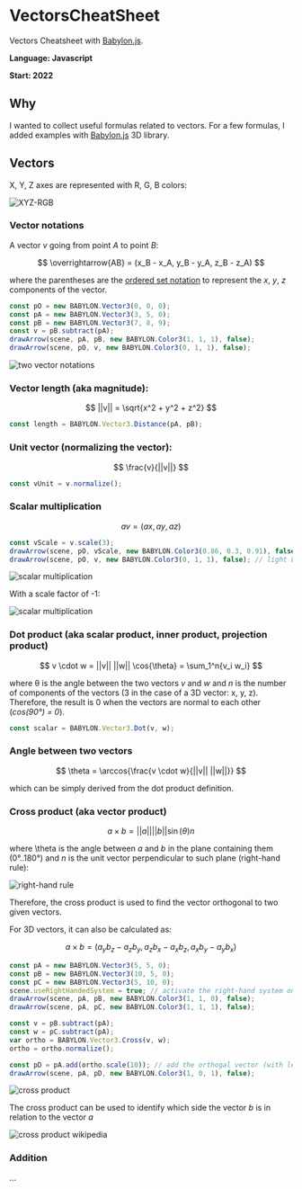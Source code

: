 # VectorsCheatSheet
Vectors Cheatsheet with [Babylon.js](https://www.babylonjs.com/).

**Language: Javascript**

**Start: 2022**

## Why
I wanted to collect useful formulas related to vectors. For a few formulas, I added examples with [Babylon.js](https://www.babylonjs.com/) 3D library.

## Vectors

X, Y, Z axes are represented with R, G, B colors:

![XYZ-RGB](/images/xyzrgb.jpg)

### Vector notations

A vector _v_ going from point _A_ to point _B_:

$$ \overrightarrow{AB} = (x_B - x_A, y_B - y_A, z_B - z_A) $$ 

where the parentheses are the [ordered set notation](https://en.wikipedia.org/wiki/Vector_notation#Ordered_set_notation) to represent the _x_, _y_, _z_ components of the vector.

```javascript
const pO = new BABYLON.Vector3(0, 0, 0);
const pA = new BABYLON.Vector3(3, 5, 0);
const pB = new BABYLON.Vector3(7, 8, 9);
const v = pB.subtract(pA);
drawArrow(scene, pA, pB, new BABYLON.Color3(1, 1, 1), false);
drawArrow(scene, pO, v, new BABYLON.Color3(0, 1, 1), false);
```

![two vector notations](/images/vector_notation.jpg)

### Vector length (aka magnitude):

$$ ||v|| = \sqrt{x^2 + y^2 + z^2} $$ 

```javascript
const length = BABYLON.Vector3.Distance(pA, pB);
```

### Unit vector (normalizing the vector):

$$ \frac{v}{||v||} $$ 

```javascript
const vUnit = v.normalize();
```
### Scalar multiplication

$$ av = (ax, ay, az) $$ 

```javascript
const vScale = v.scale(3);
drawArrow(scene, pO, vScale, new BABYLON.Color3(0.86, 0.3, 0.91), false); // purple
drawArrow(scene, pO, v, new BABYLON.Color3(0, 1, 1), false); // light blue
```

![scalar multiplication](/images/scalar_mult.jpg)

With a scale factor of -1:

![scalar multiplication](/images/scalar_mult_min1.jpg)

### Dot product (aka scalar product, inner product, projection product)

$$ v \cdot w = ||v|| ||w|| \cos{\theta} = \sum_1^n{v_i w_i}  $$

where &theta; is the angle between the two vectors _v_ and _w_ and _n_ is the number of components of the vectors (3 in the case of a 3D vector: x, y, z). Therefore, the result is 0 when the vectors are normal to each other (_cos(90°) = 0_).

```javascript
const scalar = BABYLON.Vector3.Dot(v, w);
```

### Angle between two vectors

$$ \theta = \arccos{\frac{v \cdot w}{||v|| ||w||}} $$

which can be simply derived from the dot product definition.

### Cross product (aka vector product)

$$ a \times b = ||a|| ||b|| \sin(\theta) n $$

where \theta is the angle between _a_ and _b_ in the plane containing them (0°..180°) and _n_ is the unit vector perpendicular to such plane (right-hand rule):

![right-hand rule](/images/right_hand.jpg)

Therefore, the cross product is used to find the vector orthogonal to two given vectors.

For 3D vectors, it can also be calculated as:

$$ a \times b = (a_y b_z - a_z b_y, a_z b_x - a_x b_z, a_x b_y - a_y b_x) $$

```javascript
const pA = new BABYLON.Vector3(5, 5, 0);
const pB = new BABYLON.Vector3(10, 5, 0);
const pC = new BABYLON.Vector3(5, 10, 0);
scene.useRightHandedSystem = true; // activate the right-hand system on the 3D scene
drawArrow(scene, pA, pB, new BABYLON.Color3(1, 1, 0), false);
drawArrow(scene, pA, pC, new BABYLON.Color3(1, 1, 1), false);

const v = pB.subtract(pA);
const w = pC.subtract(pA);
var ortho = BABYLON.Vector3.Cross(v, w);
ortho = ortho.normalize();

const pD = pA.add(ortho.scale(10)); // add the orthogal vector (with length 10) to pA to obtain the second point
drawArrow(scene, pA, pD, new BABYLON.Color3(1, 0, 1), false);
```

![cross product](/images/cross_product.jpg)

The cross product can be used to identify which side the vector _b_ is in relation to the vector _a_  

![cross product wikipedia](/images/cross_product_wiki.gif)

### Addition

...